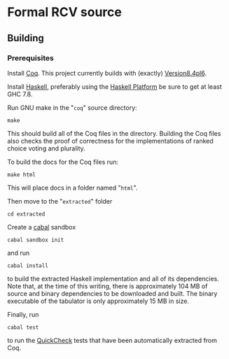 Formal RCV source
=================

Building
--------

### Prerequisites

Install [Coq][coq]. This project currently builds with (exactly)
[Version8.4pl6](https://coq.inria.fr/coq-84).

Install [Haskell][haskell], preferably using the
[Haskell Platform](https://www.haskell.org/platform/) be sure to get
at least GHC 7.8.

Run GNU make in the "`coq`" source directory:
```
make
```

This should build all of the Coq files in the directory. Building the
Coq files also checks the proof of correctness for the implementations
of ranked choice voting and plurality.

To build the docs for the Coq files run:
```
make html
```

This will place docs in a folder named "`html`".

Then move to the "`extracted`" folder
```
cd extracted
```

Create a [cabal][cabal] sandbox

```
cabal sandbox init
```

and run

```
cabal install
```

to build the extracted Haskell implementation and all of its
dependencies. Note that, at the time of this writing, there is
approximately 104 MB of source and binary dependencies to be
downloaded and built. The binary executable of the tabulator is only
approximately 15 MB in size.

Finally, run

```
cabal test
```

to run the [QuickCheck][quickcheck] tests that have been automatically
extracted from Coq.

[quickcheck]: https://hackage.haskell.org/package/QuickCheck
[coq]: https://coq.inria.fr/
[haskell]: https://www.haskell.org/
[cabal]: https://www.haskell.org/cabal/
